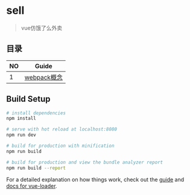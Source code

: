 # sell

> vue仿饿了么外卖

## 目录

NO| Guide |
---| --- | 
 1 |  [webpack概念](https://github.com/qinjingfei/sell/notes/webpack.md)  |


## Build Setup

``` bash
# install dependencies
npm install

# serve with hot reload at localhost:8080
npm run dev

# build for production with minification
npm run build

# build for production and view the bundle analyzer report
npm run build --report
```

For a detailed explanation on how things work, check out the [guide](http://vuejs-templates.github.io/webpack/) and [docs for vue-loader](http://vuejs.github.io/vue-loader).


